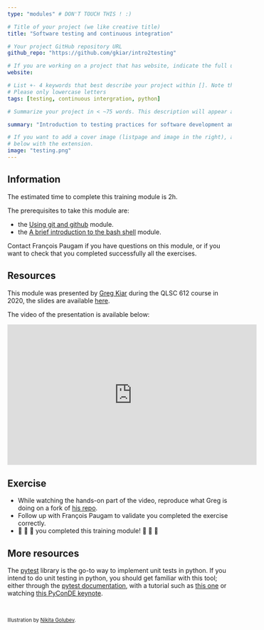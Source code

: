 ```yaml
---
type: "modules" # DON'T TOUCH THIS ! :)

# Title of your project (we like creative title)
title: "Software testing and continuous integration"

# Your project GitHub repository URL
github_repo: "https://github.com/gkiar/intro2testing"

# If you are working on a project that has website, indicate the full url including "https://" below or leave it empty.
website:

# List +- 4 keywords that best describe your project within []. Note that the project summary also involves a number of key words. Those are listed on top of the [github repository](https://github.com/PSY6983-2021/project_template), click `manage topics`.
# Please only lowercase letters
tags: [testing, continuous intergration, python]

# Summarize your project in < ~75 words. This description will appear at the top of your page and on the list page with other projects..

summary: "Introduction to testing practices for software development and in particular continuous integration, with a guided hands-on example."

# If you want to add a cover image (listpage and image in the right), add it to your directory and indicate the name
# below with the extension.
image: "testing.png"
---
```

<!-- This is an html comment and this won't appear in the rendered page. You are now editing the "content" area, the core of your description. Everything that you can do in markdown is allowed below. We added a couple of comments to guide your through documenting your progress. -->

## Information

The estimated time to complete this training module is 2h.

The prerequisites to take this module are:
 * the [Using git and github](/modules/git_github) module.
 * the [A brief introduction to the bash shell](/modules/introduction_to_terminal) module.

Contact François Paugam if you have questions on this module, or if you want to check that you completed successfully all the exercises.

## Resources
This module was presented by [Greg Kiar](https://twitter.com/g_kiar) during the QLSC 612 course in 2020, the slides are available [here](https://docs.google.com/presentation/d/1J0x3ahRCOx7cnyUq_EfueIaFM8-tze0V9rX-ECKJ65k/edit#slide=id.p).

The video of the presentation is available below:
<iframe width="560" height="315" src="https://www.youtube.com/embed/VibDC49ZAJE" title="YouTube video player" frameborder="0" allow="accelerometer; autoplay; clipboard-write; encrypted-media; gyroscope; picture-in-picture" allowfullscreen></iframe>


## Exercise

 * While watching the hands-on part of the video, reproduce what Greg is doing on a fork of [his repo](https://github.com/gkiar/intro2testing).
 * Follow up with François Paugam to validate you completed the exercise correctly.
 * :tada: :tada: :tada: you completed this training module! :tada: :tada: :tada:

## More resources

The [pytest](https://docs.pytest.org/) library is the go-to way to implement unit tests in python. If you intend to do unit testing in python, you should get familiar with this tool; either through the [pytest documentation](https://docs.pytest.org/en/6.2.x/contents.html#toc), with a tutorial such as [this one](https://www.guru99.com/pytest-tutorial.html) or watching [this PyConDE keynote](https://www.youtube.com/watch?v=CMuSn9cofbI).

<br/>

<span style="font-size:0.8em;">Illustration by <a href="https://www.flaticon.com/authors/nikita-golubev">Nikita Golubev</a>.<span/>
